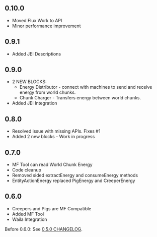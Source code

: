 ## 0.10.0
- Moved Flux Work to API
- Minor performance improvement

## 0.9.1
- Added JEI Descriptions

## 0.9.0
- 2 NEW BLOCKS:
  - Energy Distributor - connect with machines to send and receive energy from world chunks.
  - Chunk Charger - Transfers energy between world chunks.
- Added JEI Integration

## 0.8.0
- Resolved issue with missing APIs. Fixes #1
- Added 2 new blocks - Work in progress

## 0.7.0
- MF Tool can read World Chunk Energy
- Code cleanup
- Removed sided extractEnergy and consumeEnergy methods
- EntityActionEnergy replaced PigEnergy and CreeperEnergy

## 0.6.0
- Creepers and Pigs are MF Compatible
- Added MF Tool
- Waila Integration

Before 0.6.0: See [0.5.0 CHANGELOG](https://github.com/Szewek/Minecraft-Flux/blob/0.5.0/CHANGELOG.md).